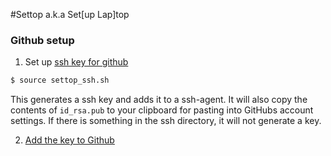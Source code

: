 #Settop a.k.a Set[up Lap]top

### Github setup
1. Set up [ssh key for github](https://help.github.com/articles/which-remote-url-should-i-use/#cloning-with-ssh-urls)

  ```bash
  $ source settop_ssh.sh
  ```

  This generates a ssh key and adds it to a ssh-agent. It will also copy the
  contents of `id_rsa.pub` to your clipboard for pasting into GitHubs account
  settings. If there is something in the ssh directory, it will not generate a
  key.

2. [Add the key to Github](https://help.github.com/articles/adding-a-new-ssh-key-to-your-github-account/)
